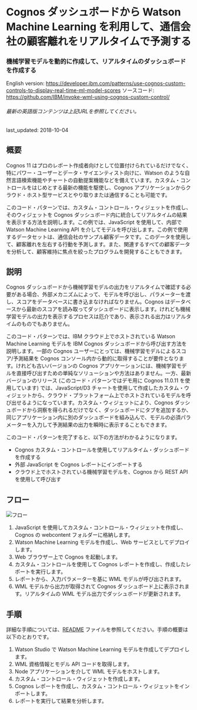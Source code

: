 # Cognos ダッシュボードから Watson Machine Learning を利用して、通信会社の顧客離れをリアルタイムで予測する

### 機械学習モデルを動的に作成して、リアルタイムのダッシュボードを作成する

English version: https://developer.ibm.com/patterns/use-cognos-custom-controls-to-display-real-time-ml-model-scores
  ソースコード: https://github.com/IBM/invoke-wml-using-cognos-custom-control/

###### 最新の英語版コンテンツは上記URLを参照してください。
last_updated: 2018-10-04

 ## 概要

Cognos 11 はプロのレポート作成者向けとして位置付けられているだけでなく、特にパワー・ユーザーとデータ・サイエンティスト向けに、Watson のような自然言語検索機能やチャートの自動提案機能などを備えています。カスタム・コントロールをはじめとする最新の機能を駆使し、Cognos アプリケーションからクラウド・ホスト型サービスとやり取りまたは通信することも可能です。

このコード・パターンでは、カスタム・コントロール・ウィジェットを作成し、そのウィジェットを Cognos ダッシュボード内に統合してリアルタイムの結果を表示する方法を説明します。この例では、JavaScript を使用して、内部で Watson Machine Learning API を介してモデルを呼び出します。この例で使用するデータセットは、通信会社のサンプル顧客データです。このデータを使用して、顧客離れを左右する行動を予測します。また、関連するすべての顧客データを分析して、顧客維持に焦点を絞ったプログラムを開発することもできます。

## 説明

Cognos ダッシュボードから機械学習モデルの出力をリアルタイムで確認する必要がある場合、外部メカニズムによって、モデルを呼び出し、パラメーターを渡し、スコアをデータベースに書き込まなければなりません。Cognos はデータベースから最新のスコアを読み取ってダッシュボードに表示します。けれども機械学習モデルの出力を表示するプロセスは厄介であり、表示される出力はリアルタイムのものでもありません。

このコード・パターンでは、IBM クラウド上でホストされている Watson Machine Learning モデルを IBM Cognos ダッシュボードから呼び出す方法を説明します。一部の Cognos ユーザーにとっては、機械学習モデルによるスコア/予測結果を Cognos コンソール内から動的に取得することが要件となります。けれども古いバージョンの Cognos アプリケーションには、機械学習モデルを直接呼び出すための単純なソリューションや方法はありません。一方、最新バージョンのリリース (このコード・パターンではデモ用に Cognos 11.0.11 を使用しています) では、JavaScript/D3 チャートを使用して作成したカスタム・ウィジェットから、クラウド・プラットフォーム上でホストされているモデルを呼び出せるようになっています。カスタム・ウィジェットにより、Cognos ダッシュボードから洞察を得られるだけでなく、ダッシュボードにタブを追加するか、同じアプリケーション内に別のダッシュボードを組み込んで、モデルの必須パラメーターを入力して予測結果の出力を瞬時に表示することもできます。

このコード・パターンを完了すると、以下の方法がわかるようになります。

* Cognos カスタム・コントロールを使用してリアルタイム・ダッシュボードを作成する
* 外部 JavaScript を Cognos レポートにインポートする
* クラウド上でホストされている機械学習モデルを、Cognos から REST API を使用して呼び出す

## フロー

![フロー](../../images/flow-invoke-wml-cognos.png)

1. JavaScript を使用してカスタム・コントロール・ウィジェットを作成し、Cognos の webcontent フォルダーに格納します。
1. Watson Machine Learning モデルを作成し、Web サービスとしてデプロイします。
1. Web ブラウザー上で Cognos を起動します。
1. カスタム・コントロールを使用して Cognos レポートを作成し、作成したレポートを実行します。
1. レポートから、入力パラメーターを基に WML モデルが呼び出されます。
1. WML モデルから出力が取得されて Cognos ダッシュボード上に表示されます。リアルタイムの WML モデル出力でダッシュボードが更新されます。

## 手順

詳細な手順については、[README](https://github.com/IBM/invoke-wml-using-cognos-custom-control/blob/master/README.md) ファイルを参照してください。手順の概要は以下のとおりです。

1. Watson Studio で Watson Machine Learning モデルを作成してデプロイします。
1. WML 資格情報とモデル API コードを取得します。
1. Node アプリケーションを介して WML モデルをホストします。
1. カスタム・コントロール・ウィジェットを作成します。
1. Cognos レポートを作成し、カスタム・コントロール・ウィジェットをインポートします。
1. レポートを実行して結果を分析します。
